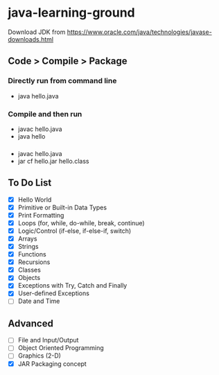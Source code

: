 # java-learning-ground

Download JDK from https://www.oracle.com/java/technologies/javase-downloads.html

## Code > Compile > Package

### Directly run from command line
- java hello.java

### Compile and then run
- javac hello.java
- java hello

###
- javac hello.java
- jar cf hello.jar hello.class

## To Do List

- [x] Hello World
- [x] Primitive or Built-in Data Types
- [x] Print Formatting
- [x] Loops (for, while, do-while, break, continue)
- [x] Logic/Control (if-else, if-else-if, switch)
- [x] Arrays
- [x] Strings
- [x] Functions
- [x] Recursions
- [x] Classes
- [x] Objects
- [x] Exceptions with Try, Catch and Finally
- [x] User-defined Exceptions
- [ ] Date and Time

## Advanced

- [ ] File and Input/Output
- [ ] Object Oriented Programming
- [ ] Graphics (2-D)
- [x] JAR Packaging concept
